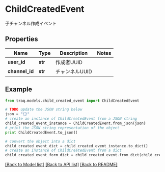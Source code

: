 # ChildCreatedEvent

子チャンネル作成イベント

## Properties

Name | Type | Description | Notes
------------ | ------------- | ------------- | -------------
**user_id** | **str** | 作成者UUID | 
**channel_id** | **str** | チャンネルUUID | 

## Example

```python
from traq.models.child_created_event import ChildCreatedEvent

# TODO update the JSON string below
json = "{}"
# create an instance of ChildCreatedEvent from a JSON string
child_created_event_instance = ChildCreatedEvent.from_json(json)
# print the JSON string representation of the object
print ChildCreatedEvent.to_json()

# convert the object into a dict
child_created_event_dict = child_created_event_instance.to_dict()
# create an instance of ChildCreatedEvent from a dict
child_created_event_form_dict = child_created_event.from_dict(child_created_event_dict)
```
[[Back to Model list]](../README.md#documentation-for-models) [[Back to API list]](../README.md#documentation-for-api-endpoints) [[Back to README]](../README.md)


